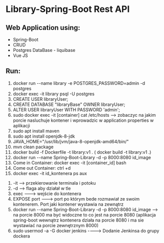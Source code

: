 # Library-Spring-Boot Rest API

## Web Application using:
<ul>
<li>Spring-Boot</li>
<li>CRUD</li>
<li>Postgres DataBase - liquibase</li>
<li>Vue JS</li>
</ul>

## Run:

<ol>
<li>docker run --name library -e POSTGRES_PASSWORD=admin -d postgres</li>
<li>docker exec -it library psql -U postgres</li>
<li>CREATE USER libraryUser;</li>
<li>CREATE DATABASE "libraryBase" OWNER libraryUser;</li>
<li>ALTER USER libraryUser WITH PASSWORD 'admin';</li>
<li>sudo docker exec -it [container] cat /etc/hosts --> zobaczyc na jakim porcie nasluchuje kontener i wprowadzic w application properties w aplikacji</li>
<li>sudo apt install maven</li>
<li>sudo apt install openjdk-8-jdk</li>
<li>JAVA_HOME="/usr/lib/jvm/java-8-openjdk-amd64/bin/"</li>
<li>mvn clean package</li>
<li>docker build -f Dockerfile -t library:v1 . ( docker build -t library:v1 .)</li>
<li>docker run --name Spring-Boot-Library -d -p 8000:8080 id_image</li>
<li>Come in Container: docker exec -it [container_id] bash</li>
<li>Come out Container: ctrl +d</li>
<li> docker exec -it id_kontenera ps aux</li>
</ol>

<ol>
<li>-it  --> przekierowanie terminala i potoku </li>
<li>-d --> flaga aby działał w tle </li>
<li>exec ---> wejście do kontenera </li>
<li>EXPOSE port ---> port po którym bede rozmawiał ze swoim kontenerem.
                    Port jaki kontener wystawia na zewnątrz</li>
  <li>docker run --name Spring-Boot-Library -d -p 8000:8080 id_image --> na porcie 8000 ma być widoczne to co jest na porcie 8080
  (aplikacja spring-boot wewnątrz kontenera działa na porcie 8080 i ma sie wystawiać na porcie zewnętrznym 8000)</li>
 <li> sudo usermod -a -G docker jenkins ----> Dodanie Jenkinsa do grupy dockera</li>
</ol>
